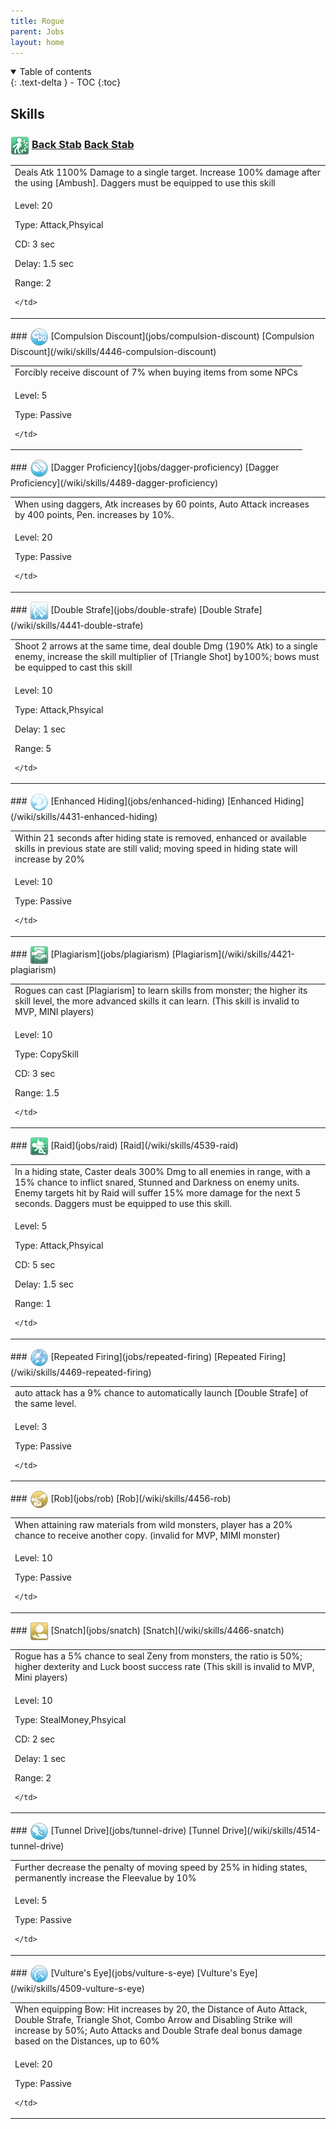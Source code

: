 ```yaml
---
title: Rogue 
parent: Jobs
layout: home
---
```


<details open markdown="block">
<summary>
  Table of contents
</summary>
{: .text-delta }
- TOC
{:toc}
</details>

## Skills

### <img src="/assets/images/skills/skill_480001.png" width="30" height="30" style="vertical-align: middle"> [Back Stab](jobs/back-stab) [Back Stab](/wiki/skills/4534-back-stab)
<table>
<tbody>
  <tr>
    <td>Deals Atk 1100% Damage to a single target. Increase 100% damage after the using [Ambush]. Daggers must be equipped to use this skill</td>
  </tr>
  <tr>
    <td>
              <p class="label label-yellow fs-1">Level: 20</p>
              <p class="label label-yellow fs-1">Type: Attack,Phsyical</p>
              <p class="label label-yellow fs-1">CD: 3 sec</p>
              <p class="label label-yellow fs-1">Delay: 1.5 sec</p>
              <p class="label label-yellow fs-1">Range: 2</p>
      
    </td>
  </tr>
</tbody>
</table>
### <img src="/assets/images/skills/skill_471001.png" width="30" height="30" style="vertical-align: middle"> [Compulsion Discount](jobs/compulsion-discount) [Compulsion Discount](/wiki/skills/4446-compulsion-discount)
<table>
<tbody>
  <tr>
    <td>Forcibly receive discount of 7% when buying items from some NPCs</td>
  </tr>
  <tr>
    <td>
              <p class="label label-yellow fs-1">Level: 5</p>
              <p class="label label-yellow fs-1">Type: Passive</p>
      
    </td>
  </tr>
</tbody>
</table>
### <img src="/assets/images/skills/skill_477001.png" width="30" height="30" style="vertical-align: middle"> [Dagger Proficiency](jobs/dagger-proficiency) [Dagger Proficiency](/wiki/skills/4489-dagger-proficiency)
<table>
<tbody>
  <tr>
    <td>When using daggers, Atk increases by 60 points, Auto Attack increases by 400 points, Pen. increases by 10%.</td>
  </tr>
  <tr>
    <td>
              <p class="label label-yellow fs-1">Level: 20</p>
              <p class="label label-yellow fs-1">Type: Passive</p>
      
    </td>
  </tr>
</tbody>
</table>
### <img src="/assets/images/skills/skill_114001.png" width="30" height="30" style="vertical-align: middle"> [Double Strafe](jobs/double-strafe) [Double Strafe](/wiki/skills/4441-double-strafe)
<table>
<tbody>
  <tr>
    <td>Shoot 2 arrows at the same time, deal double Dmg (190% Atk) to a single enemy, increase the skill multiplier of [Triangle Shot] by100%; bows must be equipped to cast this skill</td>
  </tr>
  <tr>
    <td>
              <p class="label label-yellow fs-1">Level: 10</p>
              <p class="label label-yellow fs-1">Type: Attack,Phsyical</p>
              <p class="label label-yellow fs-1">Delay: 1 sec</p>
              <p class="label label-yellow fs-1">Range: 5</p>
      
    </td>
  </tr>
</tbody>
</table>
### <img src="/assets/images/skills/skill_192001.png" width="30" height="30" style="vertical-align: middle"> [Enhanced Hiding](jobs/enhanced-hiding) [Enhanced Hiding](/wiki/skills/4431-enhanced-hiding)
<table>
<tbody>
  <tr>
    <td>Within 21 seconds after hiding state is removed, enhanced or available skills in previous state are still valid; moving speed in hiding state will increase by 20%</td>
  </tr>
  <tr>
    <td>
              <p class="label label-yellow fs-1">Level: 10</p>
              <p class="label label-yellow fs-1">Type: Passive</p>
      
    </td>
  </tr>
</tbody>
</table>
### <img src="/assets/images/skills/skill_465001.png" width="30" height="30" style="vertical-align: middle"> [Plagiarism](jobs/plagiarism) [Plagiarism](/wiki/skills/4421-plagiarism)
<table>
<tbody>
  <tr>
    <td>Rogues can cast [Plagiarism] to learn skills from monster; the higher its skill level, the more advanced skills it can learn. (This skill is invalid to MVP, MINI players)</td>
  </tr>
  <tr>
    <td>
              <p class="label label-yellow fs-1">Level: 10</p>
              <p class="label label-yellow fs-1">Type: CopySkill</p>
              <p class="label label-yellow fs-1">CD: 3 sec</p>
              <p class="label label-yellow fs-1">Range: 1.5</p>
      
    </td>
  </tr>
</tbody>
</table>
### <img src="/assets/images/skills/skill_481001.png" width="30" height="30" style="vertical-align: middle"> [Raid](jobs/raid) [Raid](/wiki/skills/4539-raid)
<table>
<tbody>
  <tr>
    <td>In a hiding state, Caster deals 300% Dmg to all enemies in range, with a 15% chance to inflict snared, Stunned and Darkness on enemy units. Enemy targets hit by Raid will suffer 15% more damage for the next 5 seconds.  Daggers must be equipped to use this skill.</td>
  </tr>
  <tr>
    <td>
              <p class="label label-yellow fs-1">Level: 5</p>
              <p class="label label-yellow fs-1">Type: Attack,Phsyical</p>
              <p class="label label-yellow fs-1">CD: 5 sec</p>
              <p class="label label-yellow fs-1">Delay: 1.5 sec</p>
              <p class="label label-yellow fs-1">Range: 1</p>
      
    </td>
  </tr>
</tbody>
</table>
### <img src="/assets/images/skills/skill_475001.png" width="30" height="30" style="vertical-align: middle"> [Repeated Firing](jobs/repeated-firing) [Repeated Firing](/wiki/skills/4469-repeated-firing)
<table>
<tbody>
  <tr>
    <td>auto attack has a 9% chance to automatically launch [Double Strafe] of the same level.</td>
  </tr>
  <tr>
    <td>
              <p class="label label-yellow fs-1">Level: 3</p>
              <p class="label label-yellow fs-1">Type: Passive</p>
      
    </td>
  </tr>
</tbody>
</table>
### <img src="/assets/images/skills/skill_472001.png" width="30" height="30" style="vertical-align: middle"> [Rob](jobs/rob) [Rob](/wiki/skills/4456-rob)
<table>
<tbody>
  <tr>
    <td>When attaining raw materials from wild monsters, player has a 20% chance to receive another copy. (invalid for MVP, MIMI monster)</td>
  </tr>
  <tr>
    <td>
              <p class="label label-yellow fs-1">Level: 10</p>
              <p class="label label-yellow fs-1">Type: Passive</p>
      
    </td>
  </tr>
</tbody>
</table>
### <img src="/assets/images/skills/skill_474001.png" width="30" height="30" style="vertical-align: middle"> [Snatch](jobs/snatch) [Snatch](/wiki/skills/4466-snatch)
<table>
<tbody>
  <tr>
    <td>Rogue has a 5% chance to seal Zeny from monsters, the ratio is 50%; higher dexterity and Luck boost success rate (This skill is invalid to MVP, Mini players)</td>
  </tr>
  <tr>
    <td>
              <p class="label label-yellow fs-1">Level: 10</p>
              <p class="label label-yellow fs-1">Type: StealMoney,Phsyical</p>
              <p class="label label-yellow fs-1">CD: 2 sec</p>
              <p class="label label-yellow fs-1">Delay: 1 sec</p>
              <p class="label label-yellow fs-1">Range: 2</p>
      
    </td>
  </tr>
</tbody>
</table>
### <img src="/assets/images/skills/skill_479001.png" width="30" height="30" style="vertical-align: middle"> [Tunnel Drive](jobs/tunnel-drive) [Tunnel Drive](/wiki/skills/4514-tunnel-drive)
<table>
<tbody>
  <tr>
    <td>Further decrease the penalty of moving speed by 25% in hiding states, permanently increase the Fleevalue by 10%</td>
  </tr>
  <tr>
    <td>
              <p class="label label-yellow fs-1">Level: 5</p>
              <p class="label label-yellow fs-1">Type: Passive</p>
      
    </td>
  </tr>
</tbody>
</table>
### <img src="/assets/images/skills/skill_478001.png" width="30" height="30" style="vertical-align: middle"> [Vulture's Eye](jobs/vulture-s-eye) [Vulture's Eye](/wiki/skills/4509-vulture-s-eye)
<table>
<tbody>
  <tr>
    <td>When equipping Bow: Hit increases by 20, the Distance of Auto Attack, Double Strafe, Triangle Shot, Combo Arrow and Disabling Strike will increase by 50%; Auto Attacks and Double Strafe deal bonus damage based on the Distances, up to 60%</td>
  </tr>
  <tr>
    <td>
              <p class="label label-yellow fs-1">Level: 20</p>
              <p class="label label-yellow fs-1">Type: Passive</p>
      
    </td>
  </tr>
</tbody>
</table>

